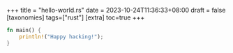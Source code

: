 +++
title = "hello-world.rs"
date = 2023-10-24T11:36:33+08:00
draft = false
[taxonomies]
tags=["rust"]
[extra]
toc=true
+++

```rust
fn main() {
    println!("Happy hacking!");
}
```
